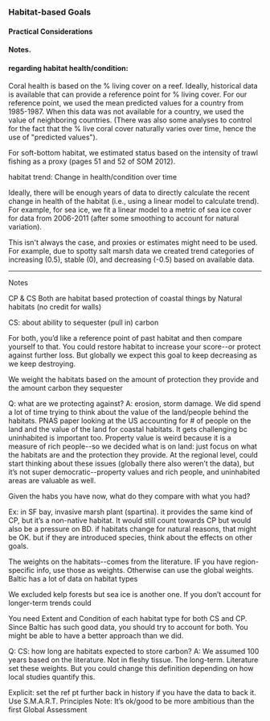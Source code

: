 ### Habitat-based Goals
#### Practical Considerations




#### Notes.

#### regarding habitat health/condition:

<!---Via #362--->

Coral health is based on the % living cover on a reef. Ideally, historical data is available that can provide a reference point for % living cover. For our reference point, we used the mean predicted values for a country from 1985-1987. When this data was not available for a country, we used the value of neighboring countries. (There was also some analyses to control for the fact that the % live coral cover naturally varies over time, hence the use of "predicted values").

For soft-bottom habitat, we estimated status based on the intensity of trawl fishing as a proxy (pages 51 and 52 of SOM 2012).


habitat trend: Change in health/condition over time

Ideally, there will be enough years of data to directly calculate the recent change in health of the habitat (i.e., using a linear model to calculate trend). For example, for sea ice, we fit a linear model to a metric of sea ice cover for data from 2006-2011 (after some smoothing to account for natural variation).

This isn't always the case, and proxies or estimates might need to be used. For example, due to spotty salt marsh data we created trend categories of increasing (0.5), stable (0), and decreasing (-0.5) based on available data.


****
Notes

<!---From Baltic Workshop--->

CP & CS
Both are habitat based
protection of coastal things by Natural habitats (no credit for walls)

CS: about ability to sequester (pull in) carbon

For both, you’d like a reference point of past habitat and then compare yourself to that. You could restore habitat to increase your score--or protect against further loss. But globally we expect this goal to keep decreasing as we keep destroying.

We weight the habitats based on the amount of protection they provide and the amount carbon they sequester

Q: what are we protecting against?
A: erosion, storm damage. We did spend a lot of time trying to think about the value of the land/people behind the habitats. PNAS paper looking at the US accounting for # of people on the land and the value of the land for coastal habitats. It gets challenging bc uninhabited is important too. Property value is weird because it is a measure of rich people--so we decided what is on land: just focus on what the habitats are and the protection they provide.
At the regional level, could start thinking about these issues (globally there also weren’t the data), but it’s not super democratic--property values and rich people, and uninhabited areas are valuable as well.

Given the habs you have now, what do they compare with what you had?

Ex: in SF bay, invasive marsh plant (spartina). it provides the same kind of CP, but it’s a non-native habitat. It would still count towards CP but would also be a pressure on BD. if habitats change for natural reasons, that might be OK. but if they are introduced species, think about the effects on other goals.

The weights on the habitats--comes from the literature. IF you have region-specific info, use those as weights. Otherwise can use the global weights.
Baltic has a lot of data on habitat types

We excluded kelp forests but sea ice is another one. If you don’t account for longer-term trends could


You need Extent and Condition of each habitat type for both CS and CP. Since Baltic has such good data, you should try to account for both. You might be able to have a better approach than we did.

Q: CS: how long are habitats expected to store carbon?
A: We assumed 100 years based on the literature. Not in fleshy tissue. The long-term. Literature set these weights. But you could change this definition depending on how local studies quantify this.

Explicit: set the ref pt further back in history if you have the data to back it. Use S.M.A.R.T. Principles
Note: It’s ok/good to be more ambitious than the first Global Assessment
